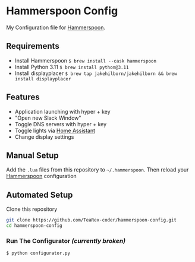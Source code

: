 # Hammerspoon Config

My Configuration file for [Hammerspoon](https://github.com/Hammerspoon/hammerspoon).

## Requirements

- Install Hammerspoon `$ brew install --cask hammerspoon`
- Install Python 3.11 `$ brew install python@3.11`
- Install displayplacer `$ brew tap jakehilborn/jakehilborn && brew install displayplacer`

## Features

- Application launching with hyper + key
- "Open new Slack Window"
- Toggle DNS servers with hyper + key
- Toggle lights via [Home Assistant](https://github.com/home-assistant)
- Change display settings

## Manual Setup

Add the `.lua` files from this repository to `~/.hammerspoon`. Then reload your [Hammerspoon](https://github.com/Hammerspoon/hammerspoon) configuration

## Automated Setup

Clone this repository

```bash
git clone https://github.com/TeaRex-coder/hammerspoon-config.git
cd hammerspoon-config
```

### Run The Configurator _(currently broken)_

`$ python configurator.py`
